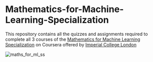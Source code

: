 # Mathematics-for-Machine-Learning-Specialization
This repository contains all the quizzes and assignments required to complete all 3 courses of the [Mathematics for Machine Learning Specialization](https://www.coursera.org/specializations/mathematics-machine-learning) on Coursera offered by [Imperial College London](https://www.imperial.ac.uk/)

![maths_for_ml_ss](https://github.com/nikhil-1e9/Mathematics-for-Machine-Learning-Specialization/assets/84204563/21b3c70c-d68f-46ef-8204-235a50a288ac)
